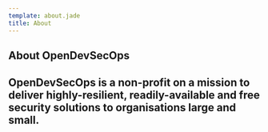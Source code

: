 ```yaml
---
template: about.jade
title: About
---
```


<section class="c1 wh cc">
    <div class="ct mw600">
        <h1>About OpenDevSecOps</h1>
        <h2 class="fw100">OpenDevSecOps is a non-profit on a mission to deliver highly-resilient, readily-available and free security solutions to organisations large and small.</h2>
    </div>
</section>
